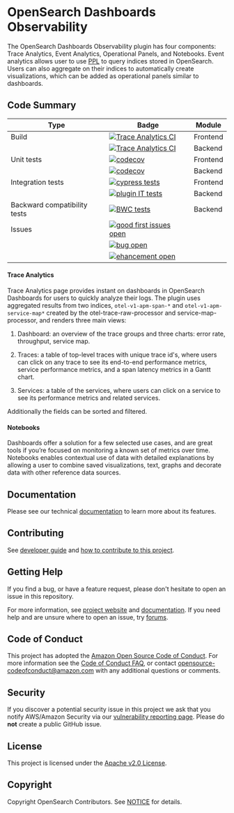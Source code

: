 # OpenSearch Dashboards Observability

The OpenSearch Dashboards Observability plugin has four components: Trace Analytics, Event Analytics, Operational Panels, and Notebooks. Event analytics allows user to use [PPL](https://opensearch.org/docs/latest/search-plugins/ppl/index/) to query indices stored in OpenSearch. Users can also aggregate on their indices to automatically create visualizations, which can be added as operational panels similar to dashboards.

## Code Summary

| Type   | Badge        | Module   |
|--------|--------------|----------|
| Build  | [![Trace Analytics CI](https://github.com/opensearch-project/trace-analytics/actions/workflows/test-and-build-workflow.yml/badge.svg)](https://github.com/opensearch-project/trace-analytics/actions/workflows/test-and-build-workflow.yml)             | Frontend |
|        |        [![Trace Analytics CI](https://github.com/opensearch-project/trace-analytics/actions/workflows/test-and-build-workflow.yml/badge.svg)](https://github.com/opensearch-project/trace-analytics/actions/workflows/test-and-build-workflow.yml)      | Backend  |
| Unit tests    |    [![codecov](https://codecov.io/gh/opensearch-project/trace-analytics/branch/main/graphs/badge.svg)](https://codecov.io/gh/opensearch-project/trace-analytics)          | Frontend |
|        |    [![codecov](https://codecov.io/gh/opensearch-project/trace-analytics/branch/main/graphs/badge.svg)](https://codecov.io/gh/opensearch-project/trace-analytics)          | Backend  |
| Integration tests    |   [![cypress tests](https://img.shields.io/badge/Cypress%20tests-success-green)](https://github.com/opensearch-project/trace-analytics/blob/main/dashboards-observability/.cypress/CYPRESS_TESTS.md)           | Frontend |
|        |   [![plugin IT tests](https://img.shields.io/badge/Plugin%20IT%20Tests-success-green)](https://github.com/opensearch-project/trace-analytics/blob/main/opensearch-observability/src/test/kotlin/org/opensearch/observability/ObservabilityPluginIT.kt)          | Backend  |
| Backward compatibility tests    |   [![BWC tests](https://img.shields.io/badge/BWC%20Tests-in%20progress-yellow)](https://img.shields.io/badge/BWC%20Tests-in%20progress-yellow)           | Backend  |
| Issues | [![good first issues open](https://img.shields.io/github/issues/opensearch-project/trace-analytics/good%20first%20issue.svg)](https://github.com/opensearch-project/trace-analytics/issues?q=is%3Aopen+is%3Aissue+label%3A"good+first+issue")          |          |
|        | [![bug open](https://img.shields.io/github/issues/opensearch-project/trace-analytics/bug.svg)](https://github.com/opensearch-project/trace-analytics/issues?q=is%3Aopen+is%3Aissue+label%3Abug+)         |          |
|        | [![ehancement open](https://img.shields.io/github/issues/opensearch-project/trace-analytics/enhancement.svg)](https://github.com/opensearch-project/trace-analytics/issues?q=is%3Aopen+is%3Aissue+label%3Aenhancement+) |          |

#### Trace Analytics

Trace Analytics page provides instant on dashboards in OpenSearch Dashboards for users to quickly analyze their logs. The plugin uses aggregated results from two indices, `otel-v1-apm-span-*` and `otel-v1-apm-service-map*` created by the otel-trace-raw-processor and service-map-processor, and renders three main views:

1. Dashboard: an overview of the trace groups and three charts: error rate, throughput, service map.

1. Traces: a table of top-level traces with unique trace id's, where users can click on any trace to see its end-to-end performance metrics, service performance metrics, and a span latency metrics in a Gantt chart.

1. Services: a table of the services, where users can click on a service to see its performance metrics and related services.

Additionally the fields can be sorted and filtered.

#### Notebooks

Dashboards offer a solution for a few selected use cases, and are great tools if you’re focused on monitoring a known set of metrics over time. Notebooks enables contextual use of data with detailed explanations by allowing a user to combine saved visualizations, text, graphs and decorate data with other reference data sources.

## Documentation

Please see our technical [documentation](https://opensearch.org/docs/latest/observability-plugins/index/) to learn more about its features.

## Contributing

See [developer guide](DEVELOPER_GUIDE.md) and [how to contribute to this project](CONTRIBUTING.md).

## Getting Help

If you find a bug, or have a feature request, please don't hesitate to open an issue in this repository.

For more information, see [project website](https://opensearch.org/) and [documentation](https://opensearch.org/docs). If you need help and are unsure where to open an issue, try [forums](https://discuss.opendistrocommunity.dev/).

## Code of Conduct

This project has adopted the [Amazon Open Source Code of Conduct](CODE_OF_CONDUCT.md). For more information see the [Code of Conduct FAQ](https://aws.github.io/code-of-conduct-faq), or contact [opensource-codeofconduct@amazon.com](mailto:opensource-codeofconduct@amazon.com) with any additional questions or comments.

## Security

If you discover a potential security issue in this project we ask that you notify AWS/Amazon Security via our [vulnerability reporting page](http://aws.amazon.com/security/vulnerability-reporting/). Please do **not** create a public GitHub issue.

## License

This project is licensed under the [Apache v2.0 License](LICENSE).

## Copyright

Copyright OpenSearch Contributors. See [NOTICE](NOTICE) for details.
